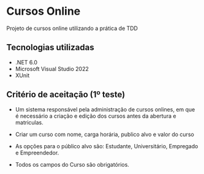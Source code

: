 # Cursos Online 
Projeto de cursos online utilizando a prática de TDD

## Tecnologias utilizadas

- .NET 6.0
- Microsoft Visual Studio 2022
- XUnit


## Critério de aceitação (1º teste)

- Um sistema responsável pela administração de cursos onlines, em que é necessário a criação e edição dos cursos antes da abertura e matriculas.

- Criar um curso com nome, carga horária, publico alvo e valor do curso

- As opções para o público alvo são: Estudante, Universitário, Empregado e Empreendedor.

- Todos os campos do Curso são obrigatórios.